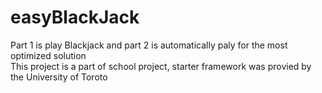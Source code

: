 # easyBlackJack
Part 1 is play Blackjack and part 2 is automatically paly for the most optimized solution \
This project is a part of school project, starter framework was provied by the University of Toroto

